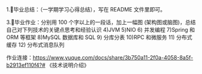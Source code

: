 1.🍃毕业总结：（一学期学习心得总结），写在 README 文件里即可。

3.🍃毕业作业：分别用 100 个字以上的一段话，加上一幅图 (架构图或脑图)，总结自己对下列技术的关键点思考和经验认识
4)JVM
5)NIO
6) 并发编程
7)Spring 和 ORM 等框架
8)MySQL 数据库和 SQL
9) 分库分表
10)RPC 和微服务
11) 分布式缓存
12) 分布式消息队列

作业连接：https://www.yuque.com/docs/share/3b750a11-2f0a-4058-8a5f-b2913ef110f4?# 《技术说明介绍》
